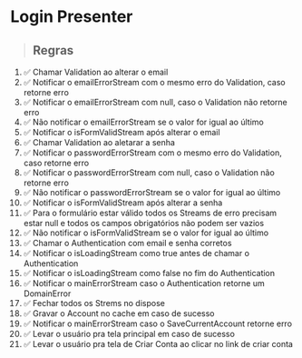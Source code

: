 # Login Presenter

> ## Regras
1.  ✅ Chamar Validation ao alterar o email
2.  ✅ Notificar o emailErrorStream com o mesmo erro do Validation, caso retorne erro
3.  ✅ Notificar o emailErrorStream com null, caso o Validation não retorne erro
4.  ✅ Não notificar o emailErrorStream se o valor for igual ao último
5.  ✅ Notificar o isFormValidStream após alterar o email
6.  ✅ Chamar Validation ao aletarar a senha
7.  ✅ Notificar o passwordErrorStream com o mesmo erro do Validation, caso retorne erro
8.  ✅ Notificar o passwordErrorStream com null, caso o Validation não retorne erro
9.  ✅ Não notificar o passwordErrorStream se o valor for igual ao último
10.  ✅ Notificar o isFormValidStream após alterar a senha
11.  ✅ Para o formulário estar válido todos os Streams de erro precisam estar null e todos os campos obrigatórios não podem ser vazios
12.  ✅ Não notificar o isFormValidStream se o valor for igual ao último
13.  ✅ Chamar o Authentication com email e senha corretos
14.  ✅ Notificar o isLoadingStream como true antes de chamar o Authentication
15.  ✅ Notificar o isLoadingStream como false no fim do Authentication
16.  ✅  Notificar o mainErrorStream caso o Authentication retorne um DomainError
17.  ✅ Fechar todos os Strems no dispose
18.  ✅ Gravar o Account no cache em caso de sucesso
19.  ✅ Notificar o mainErrorStream caso o SaveCurrentAccount retorne erro
20.  ✅ Levar o usuário pra tela principal em caso de sucesso
20.  ✅ Levar o usuário pra tela de Criar Conta ao clicar no link de criar conta